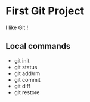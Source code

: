 # First Git Project

I like Git !

## Local commands
- git init 
- git status
- git add/rm
- git commit
- git diff
- git restore